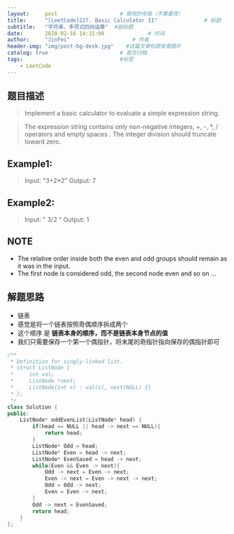 ```yaml
---
layout:     post                    # 使用的布局（不需要改） 
title:      "[LeetCode]227. Basic Calculator II"               # 标题  
subtitle:   "字符串，多项式四则运算"  #副标题 
date:       2020-02-16 14:15:00              # 时间 
author:     "JinFei"                    # 作者 
header-img: "img/post-bg-desk.jpg"    #这篇文章标题背景图片 
catalog: true                       # 是否归档 
tags:                               #标签     
    - LeetCode 
---
```


## 题目描述
> Implement a basic calculator to evaluate a simple expression string.

> The expression string contains only non-negative integers, +, -, *, / operators and empty spaces . The integer division should truncate toward zero.

## Example1:
 
>   Input: "3+2*2"
    Output: 7

## Example2:
 
>   Input: " 3/2 "
    Output: 1

## NOTE
- The relative order inside both the even and odd groups should remain as it was in the input.
- The first node is considered odd, the second node even and so on ...


## 解题思路
- 链表
- 感觉是将一个链表按照奇偶顺序拆成两个
- 这个顺序 是 **链表本身的顺序，而不是链表本身节点的值**
- 我们只需要保存一个第一个偶指针，将末尾的奇指针指向保存的偶指针即可

```C++
/**
 * Definition for singly-linked list.
 * struct ListNode {
 *     int val;
 *     ListNode *next;
 *     ListNode(int x) : val(x), next(NULL) {}
 * };
 */
class Solution {
public:
    ListNode* oddEvenList(ListNode* head) {
        if(head == NULL || head -> next == NULL){
            return head;
        }
        ListNode* Odd = head;
        ListNode* Even = head -> next;
        ListNode* EvenSaved = head -> next;
        while(Even && Even -> next){
            Odd -> next = Even -> next;
            Even -> next = Even -> next -> next;
            Odd = Odd -> next;
            Even = Even -> next;
        }
        Odd -> next = EvenSaved;
        return head;
    }
};
```
